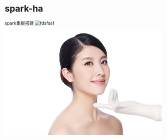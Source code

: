 # spark-ha
spark集群搭建
![fdsfsaf](https://timgsa.baidu.com/timg?image&quality=80&size=b9999_10000&sec=1546722878889&di=c838a2b2b15ca5d7b36ca1980d9a2530&imgtype=0&src=http%3A%2F%2Fimgsrc.baidu.com%2Fimgad%2Fpic%2Fitem%2F0b55b319ebc4b7454d716709c5fc1e178b8215c3.jpg)

![发的说法是否](timg.jpg)
